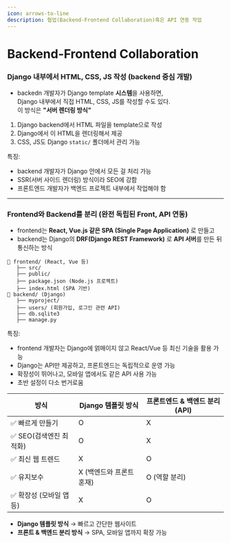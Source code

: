 ```yaml
---
icon: arrows-to-line
description: 협업(Backend-Frontend Collaboration)혹은 API 연동 작업
---
```


# Backend-Frontend Collaboration

### Django 내부에서 HTML, CSS, JS 작성 (backend 중심 개발)

* backedn 개발자가 Django template **시스템**을 사용하면, \
  Django 내부에서 직접 HTML, CSS, JS를 작성할 수도 있다.\
  이 방식은 **"서버 렌더링 방식"**

1. Django backend에서 HTML 파일을 template으로 작성
2. Django에서 이 HTML을 렌더링해서 제공
3. CSS, JS도 Django `static/` 폴더에서 관리 가능

특징:

* backend 개발자가 Django 안에서 모든 걸 처리 가능
* SSR(서버 사이드 렌더링) 방식이라 SEO에 강함
* 프론트엔드 개발자가 백엔드 프로젝트 내부에서 작업해야 함

***

### Frontend와 Backend를 분리 (완전 독립된 Front, API 연동)

* frontend는 **React, Vue.js 같은 SPA (Single Page Application)** 로 만들고
* backend는 Django의 **DRF(Django REST Framework)** 로 **API 서버**를 만든 뒤 통신하는 방식

```
📂 frontend/ (React, Vue 등)
   ├── src/
   ├── public/
   ├── package.json (Node.js 프로젝트)
   ├── index.html (SPA 기반)
📂 backend/ (Django)
   ├── myproject/
   ├── users/ (회원가입, 로그인 관련 API)
   ├── db.sqlite3
   ├── manage.py
```

특징:

* frontend 개발자는 Django에 얽매이지 않고 React/Vue 등 최신 기술을 활용 가능
* Django는 API만 제공하고, 프론트엔드는 독립적으로 운영 가능
* 확장성이 뛰어나고, 모바일 앱에서도 같은 API 사용 가능
* 초반 설정이 다소 번거로움

| 방식              | Django 템플릿 방식   | 프론트엔드 & 백엔드 분리 (API) |
| --------------- | --------------- | -------------------- |
| ✅ 빠르게 만들기       | O               | X                    |
| ✅ SEO(검색엔진 최적화) | O               | X                    |
| ✅ 최신 웹 트렌드      | X               | O                    |
| ✅ 유지보수          | X (백엔드와 프론트 혼재) | O (역할 분리)            |
| ✅ 확장성 (모바일 앱 등) | X               | O                    |

* **Django 템플릿 방식** → 빠르고 간단한 웹사이트
* **프론트 & 백엔드 분리 방식** → SPA, 모바일 앱까지 확장 가능





